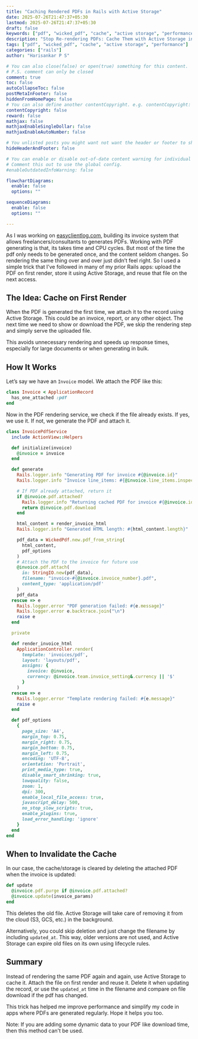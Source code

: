 ```yaml
---
title: "Caching Rendered PDFs in Rails with Active Storage"
date: 2025-07-26T21:47:37+05:30
lastmod: 2025-07-26T21:47:37+05:30
draft: false
keywords: ["pdf", "wicked_pdf", "cache", "active storage", "performance"]
description: "Stop Re-rendering PDFs: Cache Them with Active Storage in Rails"
tags: ["pdf", "wicked_pdf", "cache", "active storage", "performance"]
categories: ["rails"]
author: "Harisankar P S"

# You can also close(false) or open(true) something for this content.
# P.S. comment can only be closed
comment: true
toc: false
autoCollapseToc: false
postMetaInFooter: false
hiddenFromHomePage: false
# You can also define another contentCopyright. e.g. contentCopyright: "This is another copyright."
contentCopyright: false
reward: false
mathjax: false
mathjaxEnableSingleDollar: false
mathjaxEnableAutoNumber: false

# You unlisted posts you might want not want the header or footer to show
hideHeaderAndFooter: false

# You can enable or disable out-of-date content warning for individual post.
# Comment this out to use the global config.
#enableOutdatedInfoWarning: false

flowchartDiagrams:
  enable: false
  options: ""

sequenceDiagrams:
  enable: false
  options: ""

---
```


As I was working on [easyclientlog.com](https://easyclientlog.com), building its invoice system that allows freelancers/consultants to generates PDFs. Working with PDF generating is that, its takes time and CPU cycles. But most of the time
the pdf only needs to be generated once, and the content seldom changes. So rendering the same thing over and over just didn’t feel right. So I used a simple trick that I’ve followed in many of my prior Rails apps: upload the PDF on first render, store it using Active Storage, and reuse that file on the next access.

## The Idea: Cache on First Render

When the PDF is generated the first time, we attach it to the record using Active Storage. This could be an invoice, report, or any other object. The next time we need to show or download the PDF, we skip the rendering step and simply serve the uploaded file.

This avoids unnecessary rendering and speeds up response times, especially for large documents or when generating in bulk.

<!--more-->


## How It Works

Let’s say we have an `Invoice` model. We attach the PDF like this:

```ruby
class Invoice < ApplicationRecord
  has_one_attached :pdf
end
```

Now in the PDF rendering service, we check if the file already exists. If yes, we use it. If not, we generate the PDF and attach it.

```ruby
class InvoicePdfService
  include ActionView::Helpers

  def initialize(invoice)
    @invoice = invoice
  end

  def generate
    Rails.logger.info "Generating PDF for invoice #{@invoice.id}"
    Rails.logger.info "Invoice line_items: #{@invoice.line_items.inspect}"

    # If PDF already attached, return it
    if @invoice.pdf.attached?
      Rails.logger.info "Returning cached PDF for invoice #{@invoice.id}"
      return @invoice.pdf.download
    end

    html_content = render_invoice_html
    Rails.logger.info "Generated HTML length: #{html_content.length}"

    pdf_data = WickedPdf.new.pdf_from_string(
      html_content,
      pdf_options
    )
    # Attach the PDF to the invoice for future use
    @invoice.pdf.attach(
      io: StringIO.new(pdf_data),
      filename: "invoice-#{@invoice.invoice_number}.pdf",
      content_type: 'application/pdf'
    )
    pdf_data
  rescue => e
    Rails.logger.error "PDF generation failed: #{e.message}"
    Rails.logger.error e.backtrace.join("\n")
    raise e
  end

  private

  def render_invoice_html
    ApplicationController.render(
      template: 'invoices/pdf',
      layout: 'layouts/pdf',
      assigns: {
        invoice: @invoice,
        currency: @invoice.team.invoice_setting&.currency || '$'
      }
    )
  rescue => e
    Rails.logger.error "Template rendering failed: #{e.message}"
    raise e
  end

  def pdf_options
    {
      page_size: 'A4',
      margin_top: 0.75,
      margin_right: 0.75,
      margin_bottom: 0.75,
      margin_left: 0.75,
      encoding: 'UTF-8',
      orientation: 'Portrait',
      print_media_type: true,
      disable_smart_shrinking: true,
      lowquality: false,
      zoom: 1,
      dpi: 300,
      enable_local_file_access: true,
      javascript_delay: 500,
      no_stop_slow_scripts: true,
      enable_plugins: true,
      load_error_handling: 'ignore'
    }
  end
end
```


## When to Invalidate the Cache

In our case, the cache/storage is cleared by deleting the attached PDF when the invoice is updated:

```ruby
def update
  @invoice.pdf.purge if @invoice.pdf.attached?
  @invoice.update(invoice_params)
end
```

This deletes the old file. Active Storage will take care of removing it from the cloud (S3, GCS, etc.) in the background.

Alternatively, you could skip deletion and just change the filename by including `updated_at`. This way, older versions are not used, and Active Storage can expire old files on its own using lifecycle rules.


## Summary

Instead of rendering the same PDF again and again, use Active Storage to cache it. Attach the file on first render and reuse it. Delete it when updating the record, or use the `updated_at` time in the filename and compare on file download if
the pdf has changed.

This trick has helped me improve performance and simplify my code in apps where PDFs are generated regularly. Hope it helps you too.

Note: If you are adding some dynamic data to your PDF like download time, then this method can't be used.
